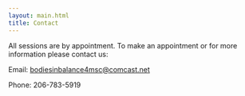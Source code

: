 ```yaml
---
layout: main.html
title: Contact
---
```


All sessions are by appointment. To make an appointment or for more
information please contact us:

Email:&nbsp;<a href="mailto:bodiesinbalance4msc@comcast.net">bodiesinbalance4msc@comcast.net</a>

Phone:&nbsp;206-783-5919
